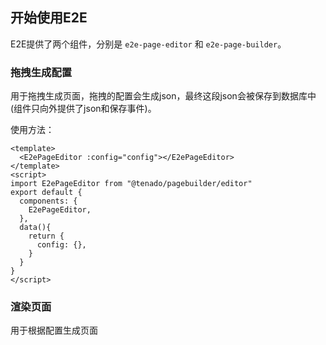 ## 开始使用E2E

E2E提供了两个组件，分别是 `e2e-page-editor` 和 `e2e-page-builder`。

### 拖拽生成配置

用于拖拽生成页面，拖拽的配置会生成json，最终这段json会被保存到数据库中(组件只向外提供了json和保存事件)。

使用方法：

```vue
<template>
  <E2ePageEditor :config="config"></E2ePageEditor>
</template>
<script>
import E2ePageEditor from "@tenado/pagebuilder/editor"
export default {
  components: {
    E2ePageEditor,
  },
  data(){
    return {
      config: {},
    }
  }
}
</script>
```

### 渲染页面

用于根据配置生成页面
